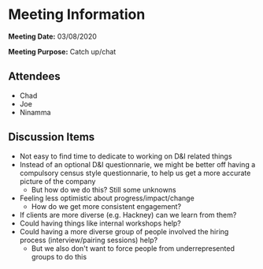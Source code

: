 # Meeting Information

**Meeting Date:** 03/08/2020

**Meeting Purpose:** Catch up/chat

## Attendees

- Chad
- Joe
- Ninamma

## Discussion Items

- Not easy to find time to dedicate to working on D&I related things
- Instead of an optional D&I questionnarie, we might be better off having a compulsory census style questionnarie, to help us get a more accurate picture of the company
  - But how do we do this? Still some unknowns
- Feeling less optimistic about progress/impact/change
  - How do we get more consistent engagement?
- If clients are more diverse (e.g. Hackney) can we learn from them?
- Could having things like internal workshops help?
- Could having a more diverse group of people involved the hiring process (interview/pairing sessions) help?
  - But we also don't want to force people from underrepresented groups to do this
